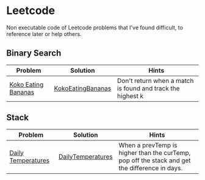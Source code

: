 # Leetcode
Non executable code of Leetcode problems that I've found difficult, to reference later or help others.

## Binary Search
| Problem | Solution | Hints |
|---|---|---|
| [Koko Eating Bananas](https://leetcode.com/problems/koko-eating-bananas) | [KokoEatingBananas](KokoEatingBananas) | Don't return when a match is found and track the highest k |

## Stack
| Problem | Solution | Hints |
|---|---|---|
| [Daily Temperatures](https://leetcode.com/problems/daily-temperatures) | [DailyTemperatures](DailyTemperatures) | When a prevTemp is higher than the curTemp, pop off the stack and get the difference in days. |
